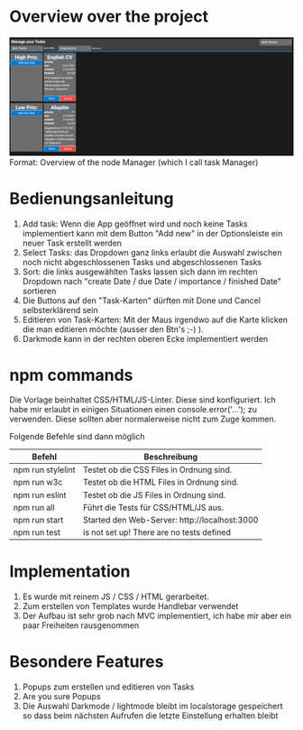 # Overview over the project

![GitHub Logo](/documentation/Overview.png)
Format: Overview of the node Manager (which I call task Manager)

# Bedienungsanleitung
1. Add task: Wenn die App geöffnet wird und noch keine Tasks implementiert kann mit dem Button "Add new" in der Optionsleiste ein neuer Task erstellt werden
2. Select Tasks: das Dropdown ganz links erlaubt die Auswahl zwischen noch nicht abgeschlossenen Tasks und abgeschlossenen Tasks
3. Sort: die links ausgewählten Tasks lassen sich dann im rechten Dropdown nach "create Date / due Date / importance / finished Date" sortieren
4. Die Buttons auf den "Task-Karten" dürften mit Done und Cancel selbsterklärend sein
5. Editieren von Task-Karten: Mit der Maus irgendwo auf die Karte klicken die man editieren möchte (ausser den Btn's ;-) ).
6. Darkmode kann in der rechten oberen Ecke implementiert werden

# npm commands
Die Vorlage beinhaltet CSS/HTML/JS-Linter. Diese sind konfiguriert. Ich habe mir erlaubt in einigen Situationen einen console.error('...'); zu verwenden. Diese sollten aber normalerweise nicht zum Zuge kommen.

Folgende Befehle sind dann möglich

| Befehl  |  Beschreibung |
|---|---|
| npm run stylelint  |   Testet ob die CSS Files in Ordnung sind. |
| npm run w3c  |   Testet ob die HTML Files in Ordnung sind. |
| npm run eslint  |  Testet ob die JS Files in Ordnung sind. |
| npm run all  |   Führt die Tests für CSS/HTML/JS aus. |
| npm run start  |  Started den Web-Server: http://localhost:3000 |
| npm run test | is not set up! There are no tests defined |

# Implementation
1. Es wurde mit reinem JS / CSS / HTML gerarbeitet.
2. Zum erstellen von Templates wurde Handlebar verwendet
3. Der Aufbau ist sehr grob nach MVC implementiert, ich habe mir aber ein paar Freiheiten rausgenommen

# Besondere Features
1. Popups zum erstellen und editieren von Tasks
2. Are you sure Popups
3. Die Auswahl Darkmode / lightmode bleibt im localstorage gespeichert so dass beim nächsten Aufrufen die letzte Einstellung erhalten bleibt
